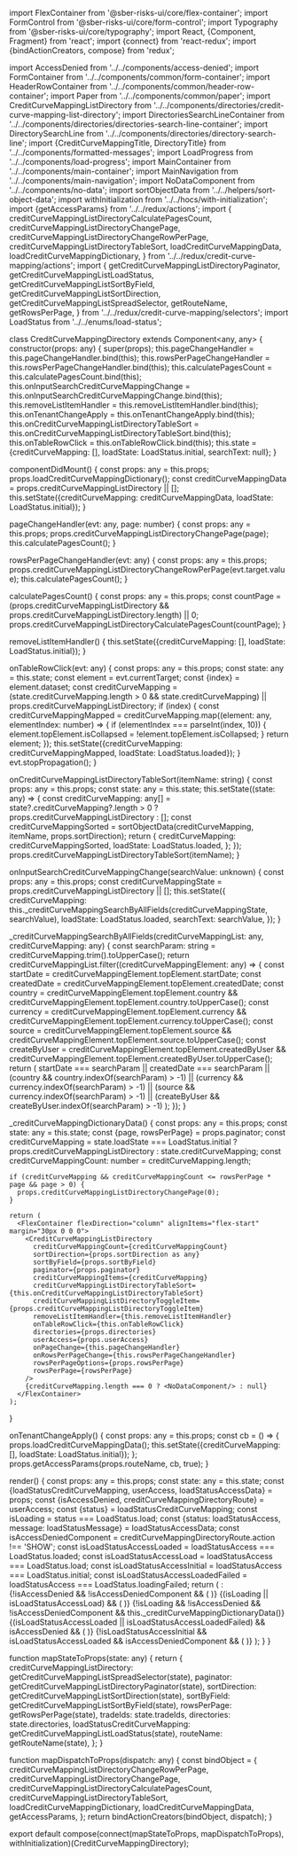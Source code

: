 
import FlexContainer from '@sber-risks-ui/core/flex-container';
import FormControl from '@sber-risks-ui/core/form-control';
import Typography from '@sber-risks-ui/core/typography';
import React, {Component, Fragment} from 'react';
import {connect} from 'react-redux';
import {bindActionCreators, compose} from 'redux';

import AccessDenied from '../../components/access-denied';
import FormContainer from '../../components/common/form-container';
import HeaderRowContainer from '../../components/common/header-row-container';
import Paper from '../../components/common/paper';
import CreditCurveMappingListDirectory from '../../components/directories/credit-curve-mapping-list-directory';
import DirectoriesSearchLineContainer from '../../components/directories/directories-search-line-container';
import DirectorySearchLine from '../../components/directories/directory-search-line';
import {CreditCurveMappingTitle, DirectoryTitle} from '../../components/formatted-messages';
import LoadProgress from '../../components/load-progress';
import MainContainer from '../../components/main-container';
import MainNavigation from '../../components/main-navigation';
import NoDataComponent from '../../components/no-data';
import sortObjectData from '../../helpers/sort-object-data';
import withInitialization from '../../hocs/with-initialization';
import {getAccessParams} from '../../redux/actions';
import {
  creditCurveMappingListDirectoryCalculatePagesCount,
  creditCurveMappingListDirectoryChangePage,
  creditCurveMappingListDirectoryChangeRowPerPage,
  creditCurveMappingListDirectoryTableSort,
  loadCreditCurveMappingData,
  loadCreditCurveMappingDictionary,
} from '../../redux/credit-curve-mapping/actions';
import {
  getCreditCurveMappingListDirectoryPaginator,
  getCreditCurveMappingListLoadStatus,
  getCreditCurveMappingListSortByField,
  getCreditCurveMappingListSortDirection,
  getCreditCurveMappingListSpreadSelector,
  getRouteName,
  getRowsPerPage,
} from '../../redux/credit-curve-mapping/selectors';
import LoadStatus from '../../enums/load-status';

class CreditCurveMappingDirectory extends Component<any, any> {
  constructor(props: any) {
    super(props);
    this.pageChangeHandler = this.pageChangeHandler.bind(this);
    this.rowsPerPageChangeHandler = this.rowsPerPageChangeHandler.bind(this);
    this.calculatePagesCount = this.calculatePagesCount.bind(this);
    this.onInputSearchCreditCurveMappingChange = this.onInputSearchCreditCurveMappingChange.bind(this);
    this.removeListItemHandler = this.removeListItemHandler.bind(this);
    this.onTenantChangeApply = this.onTenantChangeApply.bind(this);
    this.onCreditCurveMappingListDirectoryTableSort = this.onCreditCurveMappingListDirectoryTableSort.bind(this);
    this.onTableRowClick = this.onTableRowClick.bind(this);
    this.state = {creditCurveMapping: [], loadState: LoadStatus.initial, searchText: null};
  }

  componentDidMount() {
    const props: any = this.props;
    props.loadCreditCurveMappingDictionary();
    const creditCurveMappingData = props.creditCurveMappingListDirectory || [];
    this.setState({creditCurveMapping: creditCurveMappingData, loadState: LoadStatus.initial});
  }

  pageChangeHandler(evt: any, page: number) {
    const props: any = this.props;
    props.creditCurveMappingListDirectoryChangePage(page);
    this.calculatePagesCount();
  }

  rowsPerPageChangeHandler(evt: any) {
    const props: any = this.props;
    props.creditCurveMappingListDirectoryChangeRowPerPage(evt.target.value);
    this.calculatePagesCount();
  }

  calculatePagesCount() {
    const props: any = this.props;
    const countPage = (props.creditCurveMappingListDirectory && props.creditCurveMappingListDirectory.length) || 0;
    props.creditCurveMappingListDirectoryCalculatePagesCount(countPage);
  }

  removeListItemHandler() {
    this.setState({creditCurveMapping: [], loadState: LoadStatus.initial});
  }

  onTableRowClick(evt: any) {
    const props: any = this.props;
    const state: any = this.state;
    const element = evt.currentTarget;
    const {index} = element.dataset;
    const creditCurveMapping =
      (state.creditCurveMapping.length > 0 && state.creditCurveMapping) ||
      props.creditCurveMappingListDirectory;
    if (index) {
      const creditCurveMappingMapped = creditCurveMapping.map((element: any, elementIndex: number) => {
        if (elementIndex === parseInt(index, 10)) {
          element.topElement.isCollapsed = !element.topElement.isCollapsed;
        }
        return element;
      });
      this.setState({creditCurveMapping: creditCurveMappingMapped, loadState: LoadStatus.loaded});
    }
    evt.stopPropagation();
  }

  onCreditCurveMappingListDirectoryTableSort(itemName: string) {
    const props: any = this.props;
    const state: any = this.state;
    this.setState((state: any) => {
      const creditCurveMapping: any[] = state?.creditCurveMapping?.length > 0 ? props.creditCurveMappingListDirectory : [];
      const creditCurveMappingSorted = sortObjectData(creditCurveMapping, itemName, props.sortDirection);
      return {
        creditCurveMapping: creditCurveMappingSorted,
        loadState: LoadStatus.loaded,
      };
    });
    props.creditCurveMappingListDirectoryTableSort(itemName);
  }

  onInputSearchCreditCurveMappingChange(searchValue: unknown) {
    const props: any = this.props;
    const creditCurveMappingState = props.creditCurveMappingListDirectory || [];
    this.setState({
      creditCurveMapping: this._creditCurveMappingSearchByAllFields(creditCurveMappingState, searchValue),
      loadState: LoadStatus.loaded,
      searchText: searchValue,
    });
  }

  _creditCurveMappingSearchByAllFields(creditCurveMappingList: any, creditCurveMapping: any) {
    const searchParam: string = creditCurveMapping.trim().toUpperCase();
    return creditCurveMappingList.filter((creditCurveMappingElement: any) => {
      const startDate = creditCurveMappingElement.topElement.startDate;
      const createdDate = creditCurveMappingElement.topElement.createdDate;
      const country =
        creditCurveMappingElement.topElement.country && creditCurveMappingElement.topElement.country.toUpperCase();
      const currency =
        creditCurveMappingElement.topElement.currency && creditCurveMappingElement.topElement.currency.toUpperCase();
      const source =
        creditCurveMappingElement.topElement.source && creditCurveMappingElement.topElement.source.toUpperCase();
      const createByUser =
        creditCurveMappingElement.topElement.createdByUser &&
        creditCurveMappingElement.topElement.createdByUser.toUpperCase();
      return (
        startDate === searchParam ||
        createdDate === searchParam ||
        (country && country.indexOf(searchParam) > -1) ||
        (currency && currency.indexOf(searchParam) > -1) ||
        (source && currency.indexOf(searchParam) > -1) ||
        (createByUser && createByUser.indexOf(searchParam) > -1)
      );
    });
  }

  _creditCurveMappingDictionaryData() {
    const props: any = this.props;
    const state: any = this.state;
    const {page, rowsPerPage} = props.paginator;
    const creditCurveMapping =
      state.loadState === LoadStatus.initial
        ? props.creditCurveMappingListDirectory
        : state.creditCurveMapping;
    const creditCurveMappingCount: number = creditCurveMapping.length;

    if (creditCurveMapping && creditCurveMappingCount <= rowsPerPage * page && page > 0) {
      props.creditCurveMappingListDirectoryChangePage(0);
    }

    return (
      <FlexContainer flexDirection="column" alignItems="flex-start" margin="30px 0 0 0">
        <CreditCurveMappingListDirectory
          creditCurveMappingCount={creditCurveMappingCount}
          sortDirection={props.sortDirection as any}
          sortByField={props.sortByField}
          paginator={props.paginator}
          creditCurveMappingItems={creditCurveMapping}
          creditCurveMappingListDirectoryTableSort={this.onCreditCurveMappingListDirectoryTableSort}
          creditCurveMappingListDirectoryToggleItem={props.creditCurveMappingListDirectoryToggleItem}
          removeListItemHandler={this.removeListItemHandler}
          onTableRowClick={this.onTableRowClick}
          directories={props.directories}
          userAccess={props.userAccess}
          onPageChange={this.pageChangeHandler}
          onRowsPerPageChange={this.rowsPerPageChangeHandler}
          rowsPerPageOptions={props.rowsPerPage}
          rowsPerPage={rowsPerPage}
        />
        {creditCurveMapping.length === 0 ? <NoDataComponent/> : null}
      </FlexContainer>
    );
  }

  onTenantChangeApply() {
    const props: any = this.props;
    const cb = () => {
      props.loadCreditCurveMappingData();
      this.setState({creditCurveMapping: [], loadState: LoadStatus.initial});
    };
    props.getAccessParams(props.routeName, cb, true);
  }

  render() {
    const props: any = this.props;
    const state: any = this.state;
    const {loadStatusCreditCurveMapping, userAccess, loadStatusAccessData} = props;
    const {isAccessDenied, creditCurveMappingDirectoryRoute} = userAccess;
    const {status} = loadStatusCreditCurveMapping;
    const isLoading = status === LoadStatus.load;
    const {status: loadStatusAccess, message: loadStatusMessage} = loadStatusAccessData;
    const isAccessDeniedComponent = creditCurveMappingDirectoryRoute.action !== 'SHOW';
    const isLoadStatusAccessLoaded = loadStatusAccess === LoadStatus.loaded;
    const isLoadStatusAccessLoad = loadStatusAccess === LoadStatus.load;
    const isLoadStatusAccessInitial = loadStatusAccess === LoadStatus.initial;
    const isLoadStatusAccessLoadedFailed = loadStatusAccess === LoadStatus.loadingFailed;
    return (
      <Fragment>
        <MainNavigation onTenantChangeApply={this.onTenantChangeApply}>
          <HeaderRowContainer id="credit-curce-mapping-directory">
            <FormContainer position="relative" left={15} top={0}>
              <FormControl>
                <Typography variant="H1">
                  <DirectoryTitle/>: <CreditCurveMappingTitle/>
                </Typography>
                {!isAccessDenied && !isAccessDeniedComponent && (
                  <DirectoriesSearchLineContainer>
                    <DirectorySearchLine
                      id="creditCurveMapping-directory-search"
                      name="creditCurveMapping-directory-search"
                      searchString={state.searchText}
                      onSearchStringChange={this.onInputSearchCreditCurveMappingChange}
                    />
                  </DirectoriesSearchLineContainer>
                )}
              </FormControl>
            </FormContainer>
          </HeaderRowContainer>
          <MainContainer loadStatusUserData={props.loadStatusUserData}>
            <Paper>
              {(isLoading || isLoadStatusAccessLoad) && (
                <FlexContainer margin="10px 0 0 0">
                  <LoadProgress/>
                </FlexContainer>
              )}
              {!isLoading && !isAccessDenied && !isAccessDeniedComponent && this._creditCurveMappingDictionaryData()}
              {(isLoadStatusAccessLoaded || isLoadStatusAccessLoadedFailed) && isAccessDenied && (
                <AccessDenied message="Система Loan Pricing" comments={loadStatusMessage}/>
              )}
              {!isLoadStatusAccessInitial && isLoadStatusAccessLoaded && isAccessDeniedComponent && (
                <AccessDenied
                  message="Credit curve mapping directory"
                  comments={creditCurveMappingDirectoryRoute.message}
                />
              )}
            </Paper>
          </MainContainer>
        </MainNavigation>
      </Fragment>
    );
  }
}

function mapStateToProps(state: any) {
  return {
    creditCurveMappingListDirectory: getCreditCurveMappingListSpreadSelector(state),
    paginator: getCreditCurveMappingListDirectoryPaginator(state),
    sortDirection: getCreditCurveMappingListSortDirection(state),
    sortByField: getCreditCurveMappingListSortByField(state),
    rowsPerPage: getRowsPerPage(state),
    tradeIds: state.tradeIds,
    directories: state.directories,
    loadStatusCreditCurveMapping: getCreditCurveMappingListLoadStatus(state),
    routeName: getRouteName(state),
  };
}

function mapDispatchToProps(dispatch: any) {
  const bindObject = {
    creditCurveMappingListDirectoryChangeRowPerPage,
    creditCurveMappingListDirectoryChangePage,
    creditCurveMappingListDirectoryCalculatePagesCount,
    creditCurveMappingListDirectoryTableSort,
    loadCreditCurveMappingDictionary,
    loadCreditCurveMappingData,
    getAccessParams,
  };
  return bindActionCreators(bindObject, dispatch);
}

export default compose(connect(mapStateToProps, mapDispatchToProps), withInitialization)(CreditCurveMappingDirectory);
